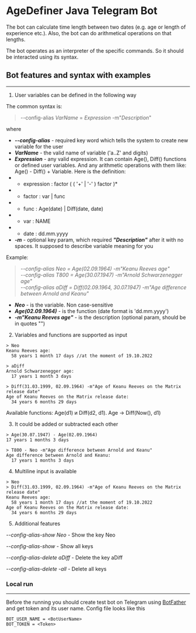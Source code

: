 # AgeDefiner Java Telegram Bot

The bot can calculate time length between two dates (e.g. age or length of experience etc.).
Also, the bot can do arithmetical operations on that lengths.

The bot operates as an interpreter of the specific commands. So it should be interacted using its syntax.

## Bot features and syntax with examples

---

1) User variables can be defined in the following way

The common syntax is:

> --config-alias _VarName_ = _Expression_ -m"_Description_"

where
- ***--config-alias*** - required key word which tells the system to create new variable for the user <br>
- ***VarName*** - the valid name of variable ('a..Z' and digits) <br>
- ***Expression*** - any valid expression. It can contain Age(), Diff() functions or defined user variables.
  And any arithmetic operations with them like: Age() - Diff() + Variable. Here is the definition:
- - expression : factor ( ( '+' | '-' ) factor )*
- - factor     : var | func
- - func       : Age(date) | Diff(date, date)
- - var        : NAME
- - date       : dd.mm.yyyy
- ***-m*** - optional key param, which required ***"Description"*** after it with no spaces. It supposed to describe variable meaning for you <br>

Example:
 
>_--config-alias Neo = Age(02.09.1964) -m"Keanu Reeves age"_ <br>
_--config-alias T800 = Age(30.07.1947) -m"Arnold Schwarzenegger age"_ <br>
_--config-alias aDiff = Diff(02.09.1964, 30.07.1947) -m"Age difference between Arnold and Keanu"_
   
- ***Neo*** - is the variable. Non case-sensitive
- ***Age(02.09.1964)*** - is the function (date format is 'dd.mm.yyyy')
- ***-m"Keanu Reeves age"*** - is the description (optional param, should be in quotes "")

2) Variables and functions are supported as input

````
> Neo
Keanu Reeves age:
  58 years 1 month 17 days //at the moment of 19.10.2022
````

````
> aDiff
Arnold Schwarzenegger age:
  17 years 1 month 3 days
````

````
> Diff(31.03.1999, 02.09.1964) -m"Age of Keanu Reeves on the Matrix release date"
Age of Keanu Reeves on the Matrix release date:
  34 years 6 months 29 days
````
Available functions: Age(d1) и Diff(d2, d1). Age -> Diff(Now(), d1)

3) It could be added or subtracted each other
````
> Age(30.07.1947) - Age(02.09.1964)
17 years 1 months 3 days
````

````
> T800 - Neo -m"Age difference between Arnold and Keanu"
Age difference between Arnold and Keanu:
  17 years 1 months 3 days
````

4) Multiline input is available
````
> Neo
> Diff(31.03.1999, 02.09.1964) -m"Age of Keanu Reeves on the Matrix release date"
Keanu Reeves age:
  58 years 1 month 17 days //at the moment of 19.10.2022
Age of Keanu Reeves on the Matrix release date:
  34 years 6 months 29 days
````

5) Additional features

_--config-alias-show Neo_ - Show the key Neo
   
_--config-alias-show_ - Show all keys

_--config-alias-delete aDiff_ - Delete the key aDiff

_--config-alias-delete -all_ - Delete all keys

<h3>Local run</h3>

---

Before the running you should create test bot on Telegram using [BotFather](https://t.me/BotFather) and get token and its user name.
Config file looks like this

````
BOT_USER_NAME = <BotUserName>
BOT_TOKEN = <Token>
````